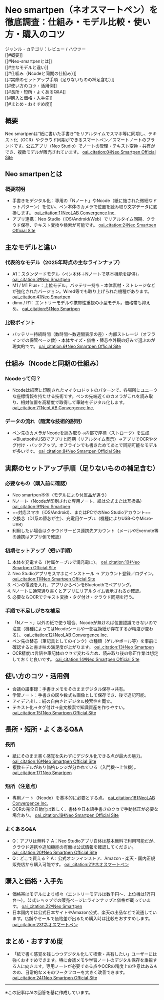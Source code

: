 # Neo smartpen（ネオスマートペン）を徹底調査：仕組み・モデル比較・使い方・購入のコツ

ジャンル・カテゴリ：レビュー / ハウツー  
[[#概要]]  
[[#Neo-smartpenとは]]  
[[#主なモデルと違い]]  
[[#仕組み（Ncodeと同期の仕組み）]]  
[[#実際のセットアップ手順（足りないものの補足含む）]]  
[[#使い方のコツ・活用例]]  
[[#長所・短所・よくあるQ&A]]  
[[#購入と価格・入手先]]  
[[#まとめ・おすすめ度]]  

## 概要
Neo smartpenは“紙に書いた手書き”をリアルタイムでスマホ等に同期し、テキスト化（OCR）やクラウド同期ができるスマートペン／スマートノートのブランドです。公式アプリ（Neo Studio）でノートの管理・テキスト変換・共有ができ、複数モデルが販売されています。 [oai_citation:0‡Neo Smartpen Official Site](https://neosmartpen.com/?utm_source=chatgpt.com)

## Neo smartpenとは
### 概要説明
- 手書きをデジタル化：専用の「Nノート」やNcode（紙に施された微細なドットパターン）を使い、ペン本体のカメラで位置を読み取り文字データに変換します。 [oai_citation:1‡NeoLAB Convergence Inc.](https://neolab.net/?utm_source=chatgpt.com)
- アプリ連携：Neo Studio（iOS/Android/Web）でリアルタイム同期、クラウド保存、テキスト変換や検索が可能です。 [oai_citation:2‡Neo Smartpen Official Site](https://neosmartpen.com/?utm_source=chatgpt.com)

## 主なモデルと違い
### 代表的なモデル（2025年時点の主なラインナップ）
- A1：スタンダードモデル（ペン本体＋Nノートで基本機能を提供）。 [oai_citation:3‡Neo Smartpen](https://shop.neosmartpen.com/collections/all?srsltid=AfmBOoqn_4jljbmfObaseUOo2dnUYy9oHr4PcXl45JCRSis2KA1t5k-B&utm_source=chatgpt.com)  
- M1 / M1 Plus+：上位モデル。バッテリー持ち・本体素材・ストレージなどが強化されたバージョン。Wired等でも取り上げられた機種があります。 [oai_citation:4‡Neo Smartpen](https://shop.neosmartpen.com/products/neo-smartpen-m1-plus?srsltid=AfmBOoqlyoIMCu4Pqo0mDN0z3dXuMdj4IoPbeyYpPLmTFpxX-ik8XrXZ&utm_source=chatgpt.com)  
- dimo / R1：エントリーモデルや携帯性重視の小型モデル。価格帯も抑えめ。 [oai_citation:5‡Neo Smartpen](https://shop.neosmartpen.com/collections/all?srsltid=AfmBOoqn_4jljbmfObaseUOo2dnUYy9oHr4PcXl45JCRSis2KA1t5k-B&utm_source=chatgpt.com)

### 比較ポイント
- バッテリー持続時間（数時間〜数週間表示の差）・内部ストレージ（オフラインでの保管ページ数）・本体サイズ・価格・替芯や外観の好みで選ぶのが現実的です。 [oai_citation:6‡Neo Smartpen Official Site](https://neosmartpen.com/knowledge-base/neo-smartpen-n2-m1-m1/?utm_source=chatgpt.com)

## 仕組み（Ncodeと同期の仕組み）
### Ncodeって何？
- Ncodeは紙面に印刷されたマイクロドットのパターンで、各場所にユニークな座標情報を持たせる技術です。ペンの先端近くのカメラがこれを読み取り、相対位置を高精度で取得して筆跡をデジタル化します。 [oai_citation:7‡NeoLAB Convergence Inc.](https://neolab.net/?utm_source=chatgpt.com)

### データの流れ（簡潔な技術的説明）
- ペン先のカメラがNcodeを読み取り→内部で座標（ストローク）を生成→Bluetooth/USBでアプリと同期（リアルタイム表示）→アプリでOCRやタグ付け・バックアップ。オフラインでも書きためてあとで同期可能なモデルが多いです。 [oai_citation:8‡Neo Smartpen Official Site](https://neosmartpen.com/knowledge-base/neo-smartpen-n2-m1-m1/?utm_source=chatgpt.com)

## 実際のセットアップ手順（足りないものの補足含む）
### 必要なもの（購入前に確認）
- Neo smartpen本体（モデルにより付属品が違う）  
- Nノート（Ncodeが印刷された専用ノート、紙は公式または互換品） [oai_citation:9‡Neo Smartpen](https://shop.neosmartpen.com/collections/all?srsltid=AfmBOoqn_4jljbmfObaseUOo2dnUYy9oHr4PcXl45JCRSis2KA1t5k-B&utm_source=chatgpt.com)  
- ==対応スマホ（iOS/Android）、またはPCでのNeo Studioアカウント==  
- 交換芯（D1系の替芯が主）、充電用ケーブル（機種によりUSB-CやMicro-USB）  
- 利用したい場合はクラウドサービス連携先アカウント（メールやEvernote等の連携はアプリ側で確認）  

### 初期セットアップ（短い手順）
1. 本体を充電する（付属ケーブルで満充電に）。 [oai_citation:10‡Neo Smartpen Official Site](https://neosmartpen.com/knowledge-base/neo-smartpen-n2-m1-m1/?utm_source=chatgpt.com)  
2. Neo Studioアプリをスマホにインストール → アカウント登録／ログイン。 [oai_citation:11‡Neo Smartpen Official Site](https://neosmartpen.com/?utm_source=chatgpt.com)  
3. ペンの電源を入れ、アプリからペンをBluetoothでペアリング。  
4. Nノートに通常通り書くとアプリにリアルタイム表示されるか確認。  
5. 必要ならOCRでテキスト変換・タグ付け・クラウド同期を行う。  

### 手順で不足しがちな補足
- 「Nノート」以外の紙で使う場合、Ncodeが無ければ位置認識できないので注意（機種によってはNcodeシールや一部互換紙が存在するが精度が変わる）。 [oai_citation:12‡NeoLAB Convergence Inc.](https://neolab.net/?utm_source=chatgpt.com)  
- ペン先の替芯（筆記具としてのインク）の種類（ゲルやボール等）を事前に確認すると書き味の満足度が上がります。 [oai_citation:13‡Neo Smartpen](https://shop.neosmartpen.com/collections/all?srsltid=AfmBOoqn_4jljbmfObaseUOo2dnUYy9oHr4PcXl45JCRSis2KA1t5k-B&utm_source=chatgpt.com)  
- OCR精度は言語や筆記体のクセで変わるため、読み取り後の修正作業は想定しておくと良いです。 [oai_citation:14‡Neo Smartpen Official Site](https://neosmartpen.com/?utm_source=chatgpt.com)

## 使い方のコツ・活用例
- 会議の議事録：手書きメモをそのままデジタル保存→共有。  
- 学習ノート：手書きの図や数式も画像として保存でき、後で追記可能。  
- アイデア出し：紙の自由さとデジタル検索性を両立。  
- テキスト化→タグ付け→全文検索で知識資産を作りやすい。 [oai_citation:15‡Neo Smartpen Official Site](https://neosmartpen.com/?utm_source=chatgpt.com)

## 長所・短所・よくあるQ&A
### 長所
- 紙にそのまま書く感覚を失わずにデジタル化できる点が最大の魅力。 [oai_citation:16‡Neo Smartpen Official Site](https://neosmartpen.com/?utm_source=chatgpt.com)  
- 複数モデルがあり価格レンジが分かれている（入門機〜上位機）。 [oai_citation:17‡Neo Smartpen](https://shop.neosmartpen.com/collections/all?srsltid=AfmBOoqn_4jljbmfObaseUOo2dnUYy9oHr4PcXl45JCRSis2KA1t5k-B&utm_source=chatgpt.com)

### 短所（注意点）
- 専用ノート（Ncode）を基本的に必要とする点。 [oai_citation:18‡NeoLAB Convergence Inc.](https://neolab.net/?utm_source=chatgpt.com)  
- OCRの完全自動化は難しく、書体や日本語手書きのクセで手動修正が必要な場合あり。 [oai_citation:19‡Neo Smartpen Official Site](https://neosmartpen.com/?utm_source=chatgpt.com)

### よくあるQ&A
- Q：アプリは無料？ A：Neo Studioアプリ自体は基本無料で利用可能だが、クラウド連携や追加機能の有無は公式情報を確認してください。 [oai_citation:20‡Neo Smartpen Official Site](https://neosmartpen.com/?utm_source=chatgpt.com)  
- Q：どこで買える？ A：公式オンラインストア、Amazon・楽天・国内正規販売店から購入可能です。 [oai_citation:21‡ネオスマートペン](https://neosmartpen.jp/faq/%E3%81%A9%E3%81%93%E3%81%A7%E8%B2%B7%E3%81%88%E3%81%BE%E3%81%99%E3%81%8B/?utm_source=chatgpt.com)

## 購入と価格・入手先
- 価格帯はモデルにより様々（エントリーモデルは数千円〜、上位機は1万円台〜）。公式ショップでの販売ページにラインナップと価格が載っています。 [oai_citation:22‡Neo Smartpen](https://shop.neosmartpen.com/collections/all?srsltid=AfmBOoqn_4jljbmfObaseUOo2dnUYy9oHr4PcXl45JCRSis2KA1t5k-B&utm_source=chatgpt.com)  
- 日本国内では公式日本サイトやAmazon公式、楽天の出品などで流通しています。店舗やセールで価格差が出るため購入時は比較をおすすめします。 [oai_citation:23‡ネオスマートペン](https://neosmartpen.jp/faq/%E3%81%A9%E3%81%93%E3%81%A7%E8%B2%B7%E3%81%88%E3%81%BE%E3%81%99%E3%81%8B/?utm_source=chatgpt.com)

## まとめ・おすすめ度
- 「紙で書く感覚を残しつつデジタル化して検索・共有したい」ユーザーには強くおすすめできます。特に会議メモや学習ノートのデジタル保存を重視する人に向きます。専用ノートが必要である点やOCRの精度上の注意はあるものの、日常的なメモのワークフローを大きく改善できます。 [oai_citation:24‡Neo Smartpen Official Site](https://neosmartpen.com/?utm_source=chatgpt.com)

---

※この記事はAIの回答を基に作成しています。

